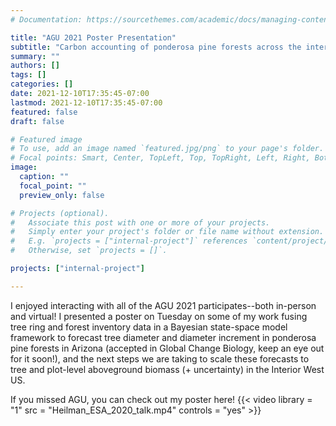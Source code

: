 ```yaml
---
# Documentation: https://sourcethemes.com/academic/docs/managing-content/

title: "AGU 2021 Poster Presentation"
subtitle: "Carbon accounting of ponderosa pine forests across the interior western U. S. based on tree-ring and forest inventory data"
summary: ""
authors: []
tags: []
categories: []
date: 2021-12-10T17:35:45-07:00
lastmod: 2021-12-10T17:35:45-07:00
featured: false
draft: false

# Featured image
# To use, add an image named `featured.jpg/png` to your page's folder.
# Focal points: Smart, Center, TopLeft, Top, TopRight, Left, Right, BottomLeft, Bottom, BottomRight.
image: 
  caption: ""
  focal_point: ""
  preview_only: false

# Projects (optional).
#   Associate this post with one or more of your projects.
#   Simply enter your project's folder or file name without extension.
#   E.g. `projects = ["internal-project"]` references `content/project/deep-learning/index.md`.
#   Otherwise, set `projects = []`.

projects: ["internal-project"]

---
```


I enjoyed interacting with all of the AGU 2021 participates--both in-person and virtual! I presented a poster on Tuesday on some of my work fusing tree ring and forest inventory data in a Bayesian state-space model framework to forecast tree diameter and diameter increment in ponderosa pine forests in Arizona (accepted in Global Change Biology, keep an eye out for it soon!), and the next steps we are taking to scale these forecasts to tree and plot-level aboveground biomass (+ uncertainty) in the Interior West US. 

If you missed AGU, you can check out my poster here!
{{< video library = "1" src = "Heilman_ESA_2020_talk.mp4" controls = "yes" >}}



